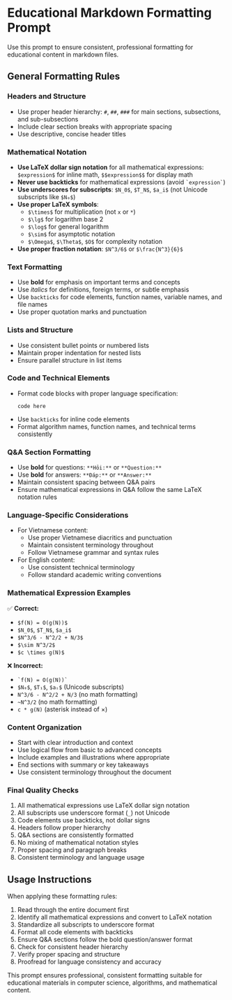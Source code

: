 # Educational Markdown Formatting Prompt

Use this prompt to ensure consistent, professional formatting for educational content in markdown files.

## General Formatting Rules

### Headers and Structure
- Use proper header hierarchy: `#`, `##`, `###` for main sections, subsections, and sub-subsections
- Include clear section breaks with appropriate spacing
- Use descriptive, concise header titles

### Mathematical Notation
- **Use LaTeX dollar sign notation** for all mathematical expressions: `$expression$` for inline math, `$$expression$$` for display math
- **Never use backticks** for mathematical expressions (avoid `` `expression` ``)
- **Use underscores for subscripts**: `$N_0$`, `$T_N$`, `$a_i$` (not Unicode subscripts like `$N₀$`)
- **Use proper LaTeX symbols**: 
  - `$\times$` for multiplication (not `x` or `*`)
  - `$\lg$` for logarithm base 2
  - `$\log$` for general logarithm
  - `$\sim$` for asymptotic notation
  - `$\Omega$`, `$\Theta$`, `$O$` for complexity notation
- **Use proper fraction notation**: `$N^3/6$` or `$\frac{N^3}{6}$`

### Text Formatting
- Use **bold** for emphasis on important terms and concepts
- Use *italics* for definitions, foreign terms, or subtle emphasis
- Use `backticks` for code elements, function names, variable names, and file names
- Use proper quotation marks and punctuation

### Lists and Structure
- Use consistent bullet points or numbered lists
- Maintain proper indentation for nested lists
- Ensure parallel structure in list items

### Code and Technical Elements
- Format code blocks with proper language specification:
  ```language
  code here
  ```
- Use `backticks` for inline code elements
- Format algorithm names, function names, and technical terms consistently

### Q&A Section Formatting
- Use **bold** for questions: `**Hỏi:**` or `**Question:**`
- Use **bold** for answers: `**Đáp:**` or `**Answer:**`
- Maintain consistent spacing between Q&A pairs
- Ensure mathematical expressions in Q&A follow the same LaTeX notation rules

### Language-Specific Considerations
- For Vietnamese content:
  - Use proper Vietnamese diacritics and punctuation
  - Maintain consistent terminology throughout
  - Follow Vietnamese grammar and syntax rules
- For English content:
  - Use consistent technical terminology
  - Follow standard academic writing conventions

### Mathematical Expression Examples
✅ **Correct:**
- `$f(N) = O(g(N))$`
- `$N_0$`, `$T_N$`, `$a_i$`
- `$N^3/6 - N^2/2 + N/3$`
- `$\sim N^3/2$`
- `$c \times g(N)$`

❌ **Incorrect:**
- `` `f(N) = O(g(N))` ``
- `$N₀$`, `$T₁$`, `$aᵢ$` (Unicode subscripts)
- `N^3/6 - N^2/2 + N/3` (no math formatting)
- `~N^3/2` (no math formatting)
- `c * g(N)` (asterisk instead of ×)

### Content Organization
- Start with clear introduction and context
- Use logical flow from basic to advanced concepts
- Include examples and illustrations where appropriate
- End sections with summary or key takeaways
- Use consistent terminology throughout the document

### Final Quality Checks
1. All mathematical expressions use LaTeX dollar sign notation
2. All subscripts use underscore format (`_`) not Unicode
3. Code elements use backticks, not dollar signs
4. Headers follow proper hierarchy
5. Q&A sections are consistently formatted
6. No mixing of mathematical notation styles
7. Proper spacing and paragraph breaks
8. Consistent terminology and language usage

## Usage Instructions
When applying these formatting rules:
1. Read through the entire document first
2. Identify all mathematical expressions and convert to LaTeX notation
3. Standardize all subscripts to underscore format
4. Format all code elements with backticks
5. Ensure Q&A sections follow the bold question/answer format
6. Check for consistent header hierarchy
7. Verify proper spacing and structure
8. Proofread for language consistency and accuracy

This prompt ensures professional, consistent formatting suitable for educational materials in computer science, algorithms, and mathematical content.
